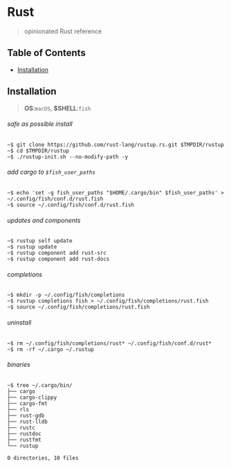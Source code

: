 # Rust
> opinionated Rust reference

## **Table of Contents**

- [Installation](#installation)

## Installation
> **OS**:`macOS`, **$SHELL**:`fish`

###### safe as possible install
```
~$ git clone https://github.com/rust-lang/rustup.rs.git $TMPDIR/rustup
~$ cd $TMPDIR/rustup
~$ ./rustup-init.sh --no-modify-path -y
```

###### add cargo to `$fish_user_paths`
```
~$ echo 'set -g fish_user_paths "$HOME/.cargo/bin" $fish_user_paths' > ~/.config/fish/conf.d/rust.fish
~$ source ~/.config/fish/conf.d/rust.fish
```

###### updates and components
```
~$ rustup self update
~$ rustup update
~$ rustup component add rust-src
~$ rustup component add rust-docs
```

###### completions
```
~$ mkdir -p ~/.config/fish/completions
~$ rustup completions fish > ~/.config/fish/completions/rust.fish
~$ source ~/.config/fish/completions/rust.fish
```

###### uninstall
```
~$ rm ~/.config/fish/completions/rust* ~/.config/fish/conf.d/rust*
~$ rm -rf ~/.cargo ~/.rustup
```

###### binaries
```
~$ tree ~/.cargo/bin/
├── cargo
├── cargo-clippy
├── cargo-fmt
├── rls
├── rust-gdb
├── rust-lldb
├── rustc
├── rustdoc
├── rustfmt
└── rustup

0 directories, 10 files
```
